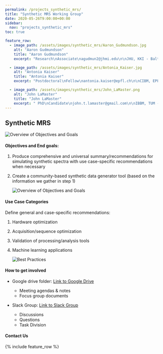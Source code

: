 ```yaml
---
permalink: /projects_synthetic_mrs/
title: "Synthetic MRS Working Group"
date: 2020-05-26T9:00:00+00:00
sidebar:
  nav: "projects_synthetic_mrs"
toc: true

feature_row:
  - image_path: /assets/images/synthetic_mrs/Aaron_Gudmundson.jpg
    alt: "Aaron Gudmundson"
    title: "Aaron Gudmundson"
    excerpt: "Research\nAssociate\nagudmun2@jhmi.edu\n\nJHU, KKI - Baltimore, Maryland"   

  - image_path: /assets/images/synthetic_mrs/Antonia_Kaiser.jpg
    alt: "Antonia Kaiser"
    title: "Antonia Kaiser"
    excerpt: "Postdoctoral\nFellow\nantonia.kaiser@epfl.ch\n\nCIBM, EPFL - Lausanne, Switzerland"

  - image_path: /assets/images/synthetic_mrs/John_LaMaster.png
    alt: "John LaMaster"
    title: "John LaMaster"
    excerpt: " PhD\nCandidate\njohn.t.lamaster@gmail.com\n\nIBBM, TUM - Munich, Germany BIAML, UZH - Zurich, Switzerland"  
---
```



## Synthetic MRS

  ![Overview of Objectives and Goals](/assets/images/synthetic_mrs/syntheticdata.png)


#### Objectives and End goals:
1. Produce comprehensive and universal summary/recommendations for simulating synthetic spectra with use case-specific recommendations when necessary
2. Create a community-based synthetic data generator tool (based on the information we gather in step 1)

    ![Overview of Objectives and Goals](/assets/images/synthetic_mrs/Workflow.png)

#### Use Case Categories

Define general and case-specific recommendations:
1. Hardware optimization
2. Acquisition/sequence optimization
3. Validation of processing/analysis tools
4. Machine learning applications

    ![Best Practices](/assets/images/synthetic_mrs/Usecases.png)


#### How to get involved
- Google drive folder: [Link to Google Drive](https://tinyurl.com/WGgdrive)
  - Meeting agendas & notes
  - Focus group documents

- Slack Group: [Link to Slack Group](https://join.slack.com/t/syntheticmrs/shared_invite/zt-1tptm0rgj-m2ctuJzWDz9ExPx_s2WnHQ)
  - Discussions
  - Questions
  - Task Division


#### Contact Us
{% include feature_row %}
 